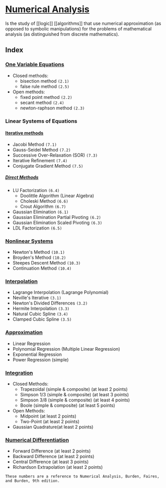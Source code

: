 # [Numerical Analysis](/math/numerical_analysis/numerical_analysis.ipynb)

Is the study of [[logic]] [[algorithms]] that use numerical approximation (as opposed to symbolic manipulations) for the problems of mathematical analysis (as distinguished from discrete mathematics).


## Index

### [One Variable Equations](/math/numerical_analysis/one_variable_equations.ipynb)
- Closed methods:
    - bisection method `(2.1)`
    - false rule method `(2.5)`
- Open methods:
    - fixed point method `(2.2)`
    - secant method `(2.4)`
    - newton-raphson method `(2.3)`


### Linear Systems of Equations

#### [Iterative methods](/math/numerical_analysis/linear_systems_iterative.ipynb)
- Jacobi Method `(7.1)`
- Gauss-Seidel Method `(7.2)`
- Successive Over-Relaxation (SOR) `(7.3)`
- Iterative Refinement `(7.4)`
- Conjugate Gradient Method `(7.5)`


##### [Direct Methods](/math/numerical_analysis/linear_systems_direct.ipynb)
- LU Factorization `(6.4)`
    - Doolittle Algorithm (Linear Algebra)
    - Choleski Method `(6.6)`
    - Crout Algorithm `(6.7)`
- Gaussian Elimination `(6.1)`
- Gaussian Elimination Partial Pivoting `(6.2)`
- Gaussian Elimination Scaled Pivoting `(6.3)`
- LDL Factorization `(6.5)`


### [Nonlinear Systems](/math/numerical_analysis/non_linear_systems.ipynb)
- Newton's Method `(10.1)`
- Broyden's Method `(10.2)`
- Steepes Descent Method `(10.3)`
- Continuation Method `(10.4)`


### [Interpolation](/math/numerical_analysis/interpolation.ipynb)
- Lagrange Interpolation (Lagrange Polynomial)
- Neville's Iterative `(3.1)`
- Newton's Divided Differences `(3.2)`
- Hermite Interpolation `(3.3)`
- Natural Cubic Spline `(3.4)`
- Clamped Cubic Spline `(3.5)`


### [Approximation](/math/numerical_analysis/approximation.ipynb)
- Linear Regression
- Polynomial Regression (Multiple Linear Regression)
- Exponential Regression
- Power Regression (simple)


### [Integration](/math/numerical_analysis/integration.ipynb)
- Closed Methods:
    - Trapezoidal (simple & composite) (at least 2 points)
    - Simpson 1/3 (simple & composite) (at least 3 points)
    - Simpson 3/8 (simple & composite) (at least 4 points)
    - Boole (simple & composite) (at least 5 points)
- Open Methods:
    - Midpoint (at least 2 points)
    - Two-Point (at least 2 points)
- Gaussian Quadrature(at least 2 points)


### [Numerical Differentiation](/math/numerical_analysis/differentiation.ipynb)
- Forward Difference (at least 2 points)
- Backward Difference (at least 2 points)
- Central Difference (at least 3 points)
- Richardson Extrapolation (at least 2 points)


`These numbers are a reference to Numerical Analysis, Burden, Faires, and Burden, 9th edition.`